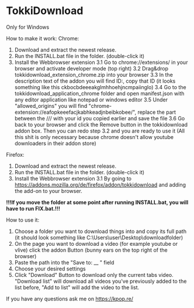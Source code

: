 # TokkiDownload

Only for Windows

How to make it work:
Chrome:
1. Download and extract the newest release.
2. Run the INSTALL.bat file in the folder. (double-click it)
3. Install the Webbrowser extension
3.1 Go to chrome://extensions/ in your browser and activate developer mode (top right)
3.2 Drag&drop tokkidownload_extension_chrome.zip into your browser
3.3 In the description text of the addon you will find ID:, copy that ID (it looks something like this ckbocbdeeeakglmhhoehjncmpaiinglo)
3.4 Go to the tokkidownload_application_chrome folder and open manifest.json with any editor application like notepad or windows editor
3.5 Under "allowed_origins" you will find "chrome-extension://eafopkeeefacjkabhkeadjnbeibkobee/", replace the part between the /// with your id you copied earlier and save the file
3.6 Go back to your browser and click the Remove button in the tokkidownload addon box. Then you can redo step 3.2 and you are ready to use it
(All this shit is only necessary because chrome doesn't allow youtube downloaders in their addon store)

Firefox:
1. Download and extract the newest release.
2. Run the INSTALL.bat file in the folder. (double-click it)
3. Install the Webbrowser extension
3.1 By going to https://addons.mozilla.org/de/firefox/addon/tokkidownload and adding the add-on to your browser.

**!!!If you move the folder at some point after running INSTALL.bat, you will have to run FIX.bat.!!!**

How to use it:
1. Choose a folder you want to download things into and copy its full path (it should look something like C:\Users\user\Desktop\downloadfolder)
2. On the page you want to download a video (for example youtube or vlive) click the addon Button (bunny ears on the top right of the browser)
3. Paste the path into the "Save to: __ " field 
4. Choose your desired settings
5. Click "Download" Button to download only the current tabs video. "Download list" will download all videos you've previously added to the list before, "Add to list" will add the video to the list.

If you have any questions ask me on https://kpop.re/
